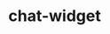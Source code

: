 # chat-widget

<script src="https://app-demo.brazenconnect.com/js/brazen-chat-widget-loader.js"
        id="brazenChatWidgetScript"
        data-job-id="10498"
        data-debug="1"
        ></script>

